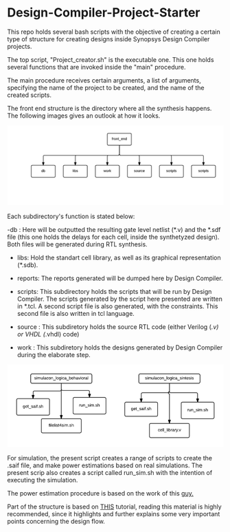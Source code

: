 # Design-Compiler-Project-Starter
This repo holds several bash scripts with the objective of creating a certain type of structure for creating designs inside Synopsys Design Compiler projects.

The top script, "Project_creator.sh" is the executable one. This one holds several functions that are invoked inside the "main" procedure. 

The main procedure receives certain arguments, a list of arguments, specifying the name of the project to be created, and the name of the created scripts.

The front end structure is the directory where all the synthesis happens. The following images gives an outlook at how it looks.

![Alt text](img/Struct1.png?raw=true "Title")

Each subdirectory's function is stated below:

-db : Here will be outputted the resulting gate level netlist (*.v) and the *.sdf file (this one holds the delays for each cell, inside the synthetyzed design). Both files will be generated during RTL synthesis.


- libs: Hold the standart cell library, as well as its graphical representation (*.sdb).  

- reports: The reports generated will be dumped here by Design Compiler. 

- scripts: This subdirectory holds the scripts that will be run by Design Compiler. The scripts generated by the script here presented are written in *.tcl. A second script file is also generated, with the constraints. This second file is also written in tcl language. 

- source : This subdiretory holds the source RTL code (either Verilog (*.v) or VHDL (*.vhdl) code)

- work : This subdiretory holds the designs generated by Design Compiler during the elaborate step. 

![Alt text](img/Struct2.png?raw=true "Title")
 
For simulation, the present script creates a range of scripts to create the .saif file, and make power estimations based on real simulations. The present scrip also creates a script called run_sim.sh with the intention of executing the simulation. 

The power estimation procedure is based on the work of this [guy.](http://www.googoolia.com/wp/2014/06/07/estimating-power-at-rtl-using-synopsys-design-compiler/)

Part of the structure is based on [THIS](http://userwww.sfsu.edu/necrc/files/synopsys%20tutorials/ASIC%20Design%20Flow%20Tutorial.pdf) tutorial, reading this material is highly recommended, since it highlights and further explains some very important points concerning the design flow.